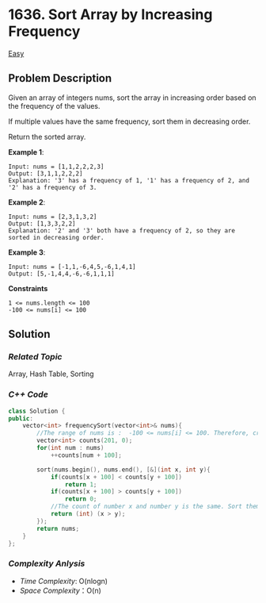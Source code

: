 # 1636. Sort Array by Increasing Frequency
[Easy](https://leetcode.com/problems/sort-array-by-increasing-frequency/description/)

## Problem Description

Given an array of integers nums, sort the array in increasing order based on the frequency of the values.

If multiple values have the same frequency, sort them in decreasing order.

Return the sorted array.

**Example 1**:
```
Input: nums = [1,1,2,2,2,3]
Output: [3,1,1,2,2,2]
Explanation: '3' has a frequency of 1, '1' has a frequency of 2, and '2' has a frequency of 3.
```
**Example 2**:
```
Input: nums = [2,3,1,3,2]
Output: [1,3,3,2,2]
Explanation: '2' and '3' both have a frequency of 2, so they are sorted in decreasing order.
```
**Example 3**:
```
Input: nums = [-1,1,-6,4,5,-6,1,4,1]
Output: [5,-1,4,4,-6,-6,1,1,1]
```

**Constraints**
```
1 <= nums.length <= 100
-100 <= nums[i] <= 100
```

## Solution

### _Related Topic_
   Array, Hash Table, Sorting

### _C++ Code_
```cpp
class Solution {
public:
    vector<int> frequencySort(vector<int>& nums){
        //The range of nums is :  -100 <= nums[i] <= 100. Therefore, create a vector with size = 200
        vector<int> counts(201, 0);
        for(int num : nums)
            ++counts[num + 100];

        sort(nums.begin(), nums.end(), [&](int x, int y){
            if(counts[x + 100] < counts[y + 100])
                return 1;
            if(counts[x + 100] > counts[y + 100])
                return 0;
            //The count of number x and number y is the same. Sort them according to its value
            return (int) (x > y);
        });
        return nums;
    }
};
```

### _Complexity Anlysis_
- _Time Complexity_: O(nlogn)
- _Space Complexity_：O(n)

